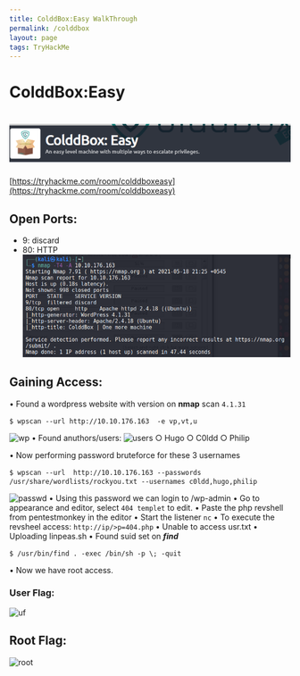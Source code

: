 ```yaml
---
title: ColddBox:Easy WalkThrough
permalink: /colddbox
layout: page
tags: TryHackMe
---
```

# ColddBox:Easy
# ![front](/images/coldd/front.png)
[https://tryhackme.com/room/colddboxeasy](https://tryhackme.com/room/colddboxeasy)

## Open Ports:
- 9: discard
- 80: HTTP
![ports](/images/coldd/ports.png)
	
## Gaining Access:
• Found a wordpress website with version on **nmap** scan `4.1.31`
```
$ wpscan --url http://10.10.176.163  -e vp,vt,u       
````	
![wp](/images/coldd/wp.png)
• Found anuthors/users:
![users](/images/coldd/users.png)
 ○ Hugo
 ○ C0ldd
 ○ Philip

• Now performing password bruteforce for these 3 usernames
```
$ wpscan --url  http://10.10.176.163 --passwords /usr/share/wordlists/rockyou.txt --usernames c0ldd,hugo,philip
```
![passwd](/images/coldd/passwd.png)
• Using this password we can login to /wp-admin
• Go to appearance and editor, select `404 templet` to edit.
• Paste the php revshell from pentestmonkey in the editor 
• Start the listener `nc`
• To execute the revsheel access: `http://ip/>p=404.php`
• Unable to access usr.txt
• Uploading linpeas.sh
• Found suid set on **_find_**
```
$ /usr/bin/find . -exec /bin/sh -p \; -quit
```
• Now we have root access.

### User Flag:
![uf](/images/coldd/uflag.png)

## Root Flag:
![root](/images/coldd/root.png)

	
	
